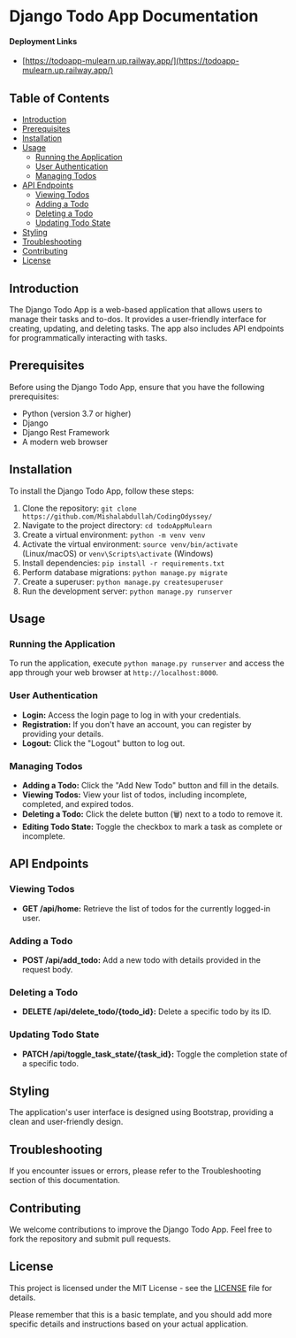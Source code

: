 # Django Todo App Documentation

#### Deployment Links

- [https://todoapp-mulearn.up.railway.app/](https://todoapp-mulearn.up.railway.app/)

## Table of Contents

- [Introduction](#introduction)
- [Prerequisites](#prerequisites)
- [Installation](#installation)
- [Usage](#usage)
  - [Running the Application](#running-the-application)
  - [User Authentication](#user-authentication)
  - [Managing Todos](#managing-todos)
- [API Endpoints](#api-endpoints)
  - [Viewing Todos](#viewing-todos)
  - [Adding a Todo](#adding-a-todo)
  - [Deleting a Todo](#deleting-a-todo)
  - [Updating Todo State](#updating-todo-state)
- [Styling](#styling)
- [Troubleshooting](#troubleshooting)
- [Contributing](#contributing)
- [License](#license)

## Introduction

The Django Todo App is a web-based application that allows users to manage their tasks and to-dos. It provides a user-friendly interface for creating, updating, and deleting tasks. The app also includes API endpoints for programmatically interacting with tasks.

## Prerequisites

Before using the Django Todo App, ensure that you have the following prerequisites:

- Python (version 3.7 or higher)
- Django
- Django Rest Framework
- A modern web browser

## Installation

To install the Django Todo App, follow these steps:

1. Clone the repository: `git clone https://github.com/Mishalabdullah/CodingOdyssey/`
2. Navigate to the project directory: `cd todoAppMulearn`
3. Create a virtual environment: `python -m venv venv`
4. Activate the virtual environment: `source venv/bin/activate` (Linux/macOS) or `venv\Scripts\activate` (Windows)
5. Install dependencies: `pip install -r requirements.txt`
6. Perform database migrations: `python manage.py migrate`
7. Create a superuser: `python manage.py createsuperuser`
8. Run the development server: `python manage.py runserver`

## Usage

### Running the Application

To run the application, execute `python manage.py runserver` and access the app through your web browser at `http://localhost:8000`.

### User Authentication

- **Login:** Access the login page to log in with your credentials.
- **Registration:** If you don't have an account, you can register by providing your details.
- **Logout:** Click the "Logout" button to log out.

### Managing Todos

- **Adding a Todo:** Click the "Add New Todo" button and fill in the details.
- **Viewing Todos:** View your list of todos, including incomplete, completed, and expired todos.
- **Deleting a Todo:** Click the delete button (🗑️) next to a todo to remove it.
- **Editing Todo State:** Toggle the checkbox to mark a task as complete or incomplete.

## API Endpoints

### Viewing Todos

- **GET /api/home:** Retrieve the list of todos for the currently logged-in user.

### Adding a Todo

- **POST /api/add_todo:** Add a new todo with details provided in the request body.

### Deleting a Todo

- **DELETE /api/delete_todo/{todo_id}:** Delete a specific todo by its ID.

### Updating Todo State

- **PATCH /api/toggle_task_state/{task_id}:** Toggle the completion state of a specific todo.

## Styling

The application's user interface is designed using Bootstrap, providing a clean and user-friendly design.

## Troubleshooting

If you encounter issues or errors, please refer to the Troubleshooting section of this documentation.

## Contributing

We welcome contributions to improve the Django Todo App. Feel free to fork the repository and submit pull requests.

## License

This project is licensed under the MIT License - see the [LICENSE](LICENSE) file for details.

Please remember that this is a basic template, and you should add more specific details and instructions based on your actual application.
